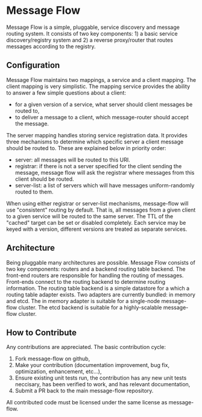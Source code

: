 Message Flow
============

Message Flow is a simple, pluggable, service discovery and message routing
system.  It consists of two key components: 1) a basic service
discovery/registry system and 2) a reverse proxy/router that routes messages
according to the registry.

Configuration
-------------

Message Flow maintains two mappings, a service and a client mapping.  The 
client mapping is very simplistic.  The mapping service provides the ability to
answer a few simple questions about a client:

  - for a given version of a service, what server should client messages be
    routed to,
  - to deliver a message to a client, which message-router should accept the
    message.

The server mapping handles storing service registration data.  It provides
three mechanisms to determine which specific server a client message should be
routed to.  These are explained below in priority order:

  - server: all messages will be routed to this URI.
  - registrar: if there is not a server specified for the client sending the
    message, message flow will ask the registrar where messages from this
    client should be routed.
  - server-list: a list of servers which will have messages uniform-randomly
    routed to them.

When using either registrar or server-list mechanisms, message-flow will use
"consistent" routing by default.  That is, all messages from a given client to
a given service will be routed to the same server.  The TTL of the "cached"
target can be set or disabled completely.  Each service may be keyed with a
version, different versions are treated as separate services.


Architecture
------------

Being pluggable many architectures are possible.  Message Flow consists of two
key components: routers and a backend routing table backend.  The front-end
routers are responsible for handling the routing of messages.  Front-ends
connect to the routing backend to determine routing information.  The routing
table backend is a simple datastore for a which a routing table adapter exists.
Two adapters are currently bundled: in memory and etcd.  The in memory adapter
is suitable for a single-node message-flow cluster.  The etcd backend is
suitable for a highly-scalable message-flow cluster.


How to Contribute
-----------------
Any contributions are appreciated.  The basic contribution cycle:

  1) Fork message-flow on github, 
  2) Make your contribution (documentation improvement, bug fix,
     optimization, enhancement, etc...),
  3) Ensure existing unit tests run, the contribution has any new unit tests
     neccisary, has been verified to work, and has relevant documentation,
  4) Submit a PR back to the main message-flow repository.

All contributed code must be licensed under the same license as message-flow.

